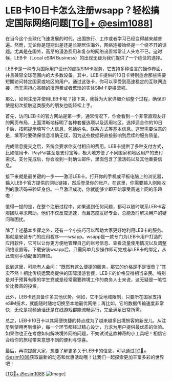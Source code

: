 # LEB卡10日卡怎么注册wsapp？轻松搞定国际网络问题[[TG💪+ @esim1088](https://t.me/s/esim1088)]

在当今这个全球化飞速发展的时代，出国旅行、工作或者学习已经变得越来越普遍。然而，无论你是短期出差还是长期居住海外，网络连接始终是一个绕不开的话题。尤其是在国外，高昂的漫游费用和复杂的网络设置常常让人头疼不已。这时候，LEB卡（Local eSIM Business）的出现无疑为我们提供了一个绝佳的选择。

LEB卡是一种专为国际用户设计的虚拟SIM卡服务，它支持多种语言的操作界面，并且兼容全球范围内的大多数设备。其中，LEB卡提供的10日卡特别适合那些需要短期访问特定国家或地区的用户。通过这张卡，你可以享受到高速稳定的互联网连接，而无需担心高额的漫游费或者繁琐的实体SIM卡更换流程。

那么，如何注册并使用LEB卡呢？接下来，我将为大家详细介绍整个过程，确保即使是初次接触这类服务的朋友也能轻松上手。

首先，访问LEB卡的官方网站是第一步。通常情况下，你会看到一个非常直观友好的网页布局，上面清晰地标明了各种套餐选项以及适用地区。选择适合你的10日卡后，按照提示填写个人信息，包括姓名、联系方式等基本信息。这里需要注意的是，填写时要确保信息准确无误，因为这些数据将直接影响到后续的服务质量。

完成信息提交之后，系统会要求你支付相应的费用。LEB卡提供了多种支付方式，比如信用卡、PayPal甚至是支付宝等，极大地方便了不同国家和地区用户的支付需求。支付完成后，你会收到一封确认邮件，里面包含了激活码以及其他重要信息。

接下来就是最关键的一步——激活LEB卡。打开你的手机或平板电脑上的浏览器，输入LEB卡官方提供的网址链接，然后登录你的账户。在这里，你需要输入刚刚收到的激活码来验证身份。一旦激活成功，你就能够立即开始享受高速上网的乐趣啦！

值得一提的是，在整个注册过程中，如果遇到任何问题，都可以随时联系LEB卡客服团队寻求帮助。他们不仅反应迅速，而且态度友好专业，总能及时解决用户的疑问和困扰。

除了上述基本步骤之外，还有一个小技巧可以帮助大家更好地利用LEB卡的服务。那就是安装专门的应用程序——wsapp。wsapp是一款专门为LEB卡用户打造的应用软件，它可以让你更方便地管理自己的账号信息、查看流量使用情况以及调整网络设置等。下载安装wsapp后，只需简单几步操作即可完成与LEB卡的绑定，从此告别手动配置的麻烦。

说到这里，可能有人会问：“既然有这么便捷的服务，那它的价格是不是很贵？”其实不然！相比传统运营商提供的国际漫游套餐，LEB卡的价格显得相当亲民。特别是对于预算有限的学生党或是经常需要跨境工作的商务人士来说，这无疑是一笔性价比极高的投资。

此外，LEB卡还具备许多其他优势。例如，它不受地域限制，只要所在国家支持eSIM技术，就能随时随地切换至本地最优网络；再比如，它的数据传输速度非常快，无论是视频通话还是在线游戏都能流畅运行，完全满足日常所需。

总之，LEB卡10日卡以其简便快捷的特点成为了越来越多出境旅客的新宠儿。从注册到使用再到维护，每一个环节都经过精心设计，力求为用户提供最优质的体验。如果你也正在考虑如何解决境外网络问题，不妨试试这款神奇的小工具吧！相信它会给你的旅程带来意想不到的便利与惊喜。

最后，再次提醒大家，想要了解更多关于LEB卡的信息，可以通过[TG💪+ @esim1088](https://t.me/s/esim1088)获取最新的动态和优惠活动哦！让我们一起探索更加丰富多彩的世界吧！

[[TG💪+ @esim1088](https://t.me/s/esim1088) ![Image](https://i.postimg.cc/4NQfJmqS/Snipaste-2025-05-13-00-14-12.png)]